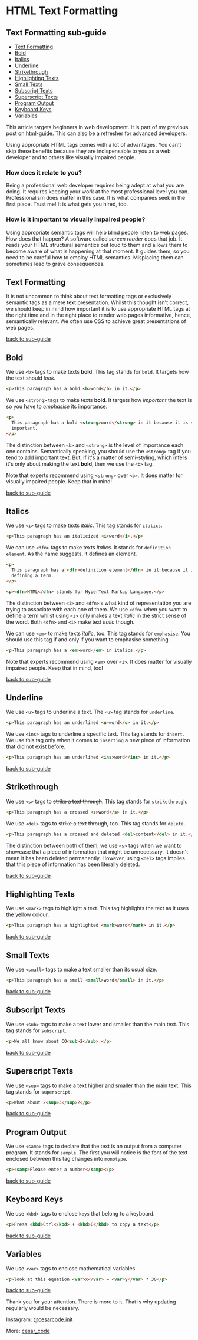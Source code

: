 # HTML Text Formatting

## Text Formatting sub-guide

- [Text Formatting](#text-formatting)
- [Bold](#bold)
- [Italics](#italics)
- [Underline](#underline)
- [Strikethrough](#strikethrough)
- [Highlighting Texts](#highlighting-texts)
- [Small Texts](#small-texts)
- [Subscript Texts](#subscript-texts)
- [Superscript Texts](#superscript-texts)
- [Program Output](#program-output)
- [Keyboard Keys](#keyboard-keys)
- [Variables](#variables)

This article targets beginners in web development. It is part of my previous post on [html-guide](https://dev.to/cesar_code/html-crash-course-1djc). This can also be a refresher for advanced developers.

Using appropriate HTML tags comes with a lot of advantages. You can't skip these benefits because they are indispensable to you as a web developer and to others like visually impaired people.

### How does it relate to you?

 Being a professional web developer requires being adept at what you are doing. It requires keeping your work at the most professional level you can. Professionalism does matter in this case. It is what companies seek in the first place. Trust me! It is what gets you hired, too.

### How is it important to visually impaired people?

Using appropriate semantic tags will help blind people listen to web pages. How does that happen? A software called _screen reader_ does that job. It reads your HTML structural semantics out loud to them and allows them to become aware of what is happening at that moment. It guides them, so you need to be careful how to employ HTML semantics. Misplacing them can sometimes lead to grave consequences.

## Text Formatting

It is not uncommon to think about text formatting tags or exclusively semantic tags as a mere text presentation. Whilst this thought isn't correct, we should keep in mind how important it is to use appropriate HTML tags at the right time and in the right place to render web pages informative, hence, semantically relevant. We often use CSS to achieve great presentations of web pages.

[back to sub-guide](#text-formatting-sub-guide)

## Bold

We use `<b>` tags to make texts **bold**. This tag stands for `bold`. It targets how the text should _look_.

```html
<p>This paragraph has a bold <b>word</b> in it.</p>
```

We use `<strong>` tags to make texts **bold**. It targets how _important_ the text is so you have to _emphasise_ its importance.

```html
<p>
  This paragraph has a bold <strong>word</strong> in it because it is very
  important.
</p>
```

The distinction between `<b>` and `<strong>` is the level of importance each one contains. Semantically speaking, you should use the `<strong>` tag if you tend to add important text. But, if it's a matter of semi-styling, which infers it's only about making the text **bold**, then we use the `<b>` tag.

Note that experts recommend using `<strong>` over `<b>`. It does matter for visually impaired people. Keep that in mind!

[back to sub-guide](#text-formatting-sub-guide)

## Italics

We use `<i>` tags to make texts _italic_. This tag stands for `italics`.

```html
<p>This paragraph has an italicized <i>word</i>.</p>
```

We can use `<dfn>` tags to make texts _italics_. It stands for `definition element`. As the name suggests, it defines an element.

```html
<p>
  This paragraph has a <dfn>definition element</dfn> in it because it is
  defining a term.
</p>

<p><dfn>HTML</dfn> stands for HyperText Markup Language.</p>
```

The distinction between `<i>` and `<dfn>`is what kind of representation you are trying to associate with each one of them. We use `<dfn>` when you want to define a term whilst using `<i>` only makes a text _italic_ in the strict sense of the word. Both `<dfn>` and `<i>` make text _italic_ though.

We can use `<em>` to make texts _italic_, too. This tag stands for `emphasise`. You should use this tag if and only if you want to emphasise something.

```html
<p>This paragraph has a <em>word</em> in italics.</p>
```

Note that experts recommend using `<em>` over `<i>`. It does matter for visually impaired people. Keep that in mind, too!

[back to sub-guide](#text-formatting-sub-guide)

## Underline

We use `<u>` tags to underline a text. The `<u>` tag stands for `underline`.

```html
<p>This paragraph has an underlined <u>word</u> in it.</p>
```

We use `<ins>` tags to underline a specific text. This tag stands for `insert`. We use this tag only when it comes to `inserting` a new piece of information that did not exist before.

```html
<p>This paragraph has an underlined <ins>word</ins> in it.</p>
```

[back to sub-guide](#text-formatting-sub-guide)

## Strikethrough

We use `<s>` tags to ~~strike a text through~~. This tag stands for `strikethrough`.

```html
<p>This paragraph has a crossed <s>word</s> in it.</p>
```

We use `<del>` tags to ~~strike a text through~~, too. This tag stands for `delete`.

```html
<p>This paragraph has a crossed and deleted <del>content</del> in it.</p>
```

The distinction between both of them, we use `<s>` tags when we want to showcase that a piece of information that might be unnecessary. It doesn't mean it has been deleted permanently. However, using `<del>` tags implies that this piece of information has been literally deleted.

[back to sub-guide](#text-formatting-sub-guide)

## Highlighting Texts

We use `<mark>` tags to highlight a text. This tag highlights the text as it uses the yellow colour.

```html
<p>This paragraph has a highlighted <mark>word</mark> in it.</p>
```

[back to sub-guide](#text-formatting-sub-guide)

## Small Texts

We use `<small>` tags to make a text smaller than its usual size.

```html
<p>This paragraph has a small <small>word</small> in it.</p>
```

[back to sub-guide](#text-formatting-sub-guide)

## Subscript Texts

We use `<sub>` tags to make a text lower and smaller than the main text. This tag stands for `subscript`.

```html
<p>We all know about CO<sub>2</sub>.</p>
```

[back to sub-guide](#text-formatting-sub-guide)

## Superscript Texts

We use `<sup>` tags to make a text higher and smaller than the main text. This tag stands for `superscript`.

```html
<p>What about 2<sup>3</sup>?</p>
```

[back to sub-guide](#text-formatting-sub-guide)

## Program Output

We use `<samp>` tags to declare that the text is an output from a computer program. It stands for `sample`. The first you will notice is the font of the text enclosed between this tag changes into `monotype`.

```html
<p><samp>Please enter a number</samp></p>
```

[back to sub-guide](#text-formatting-sub-guide)

## Keyboard Keys

We use `<kbd>` tags to enclose `keys` that belong to a keyboard.

```html
<p>Press <kbd>Ctrl</kbd> + <kbd>C</kbd> to copy a text</p>
```

[back to sub-guide](#text-formatting-sub-guide)

## Variables

We use `<var>` tags to enclose mathematical variables.

```html
<p>look at this equation <var>x</var> = <var>y</var> * 30</p>
```

[back to sub-guide](#text-formatting-sub-guide)

Thank you for your attention. There is more to it. That is why updating regularly would be necessary.

Instagram: [@cesarcode.init](https://www.instagram.com/cesarcode.init/)

More: [cesar_code](https://dev.to/cesar_code)
